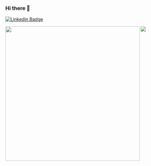 ### Hi there 👋

[![Linkedin Badge](https://img.shields.io/badge/-LinkedIn-0e76a8?style=flat-square&logo=Linkedin&logoColor=white)](https://www.linkedin.com/in/digas99/)

<div>
  <img align="left" src="https://github-readme-stats.vercel.app/api?username=digas99&count_private=true&show_icons=true&theme=github_dark" width="420"/>
  <img src="https://github-readme-stats.vercel.app/api/top-langs/?username=digas99&theme=github_dark&layout=compact"/>
</div>

<!--
**digas99/digas99** is a ✨ _special_ ✨ repository because its `README.md` (this file) appears on your GitHub profile.

Here are some ideas to get you started:

- 🔭 I’m currently working on ...
- 🌱 I’m currently learning ...
- 👯 I’m looking to collaborate on ...
- 🤔 I’m looking for help with ...
- 💬 Ask me about ...
- 📫 How to reach me: ...
- 😄 Pronouns: ...
- ⚡ Fun fact: ...
-->
